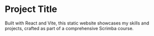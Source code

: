 # Project Title

Built with React and Vite, this static website showcases my skills and projects, crafted as part of a comprehensive Scrimba course. 
